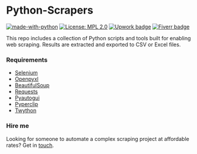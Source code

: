 # Python-Scrapers
[![made-with-python](https://img.shields.io/badge/Made%20with-Python-1f425f.svg)](https://www.python.org/) [![License: MPL 2.0](https://img.shields.io/badge/License-MPL%202.0-brightgreen.svg)](https://opensource.org/licenses/MPL-2.0) [![Upwork badge](https://img.shields.io/badge/HIRE_ME-Upwork-37A000.svg)](https://www.upwork.com/o/profiles/users/~01839791ddb1ede3fa/)  [![Fiverr badge](https://img.shields.io/badge/HIRE_ME-Fiverr-1dbf73.svg)](https://www.fiverr.com/kowshikanagaraj/)

This repo includes a collection of Python scripts and tools built for enabling web scraping. Results are extracted and exported to CSV or Excel files.


### Requirements
  - [Selenium](https://pypi.org/project/selenium/)
  - [Openpyxl](https://pypi.org/project/openpyxl/)
  - [BeautifulSoup](https://pypi.org/project/beautifulsoup4/)
  - [Requests](https://pypi.org/project/requests/)
  - [Pyautogui](https://pypi.org/project/PyAutoGUI/)
  - [Pyperclip](https://pypi.org/project/pyperclip/)
  - [Twython](https://pypi.org/project/twython/)


### Hire me
Looking for someone to automate a complex scraping project at affordable rates? Get in [touch](https://www.upwork.com/o/profiles/users/~01839791ddb1ede3fa/).

